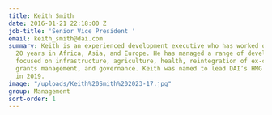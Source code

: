 ```yaml
---
title: Keith Smith
date: 2016-01-21 22:18:00 Z
job-title: 'Senior Vice President '
email: keith_smith@dai.com
summary: Keith is an experienced development executive who has worked over the past
  20 years in Africa, Asia, and Europe. He has managed a range of development programmes
  focused on infrastructure, agriculture, health, reintegration of ex-combatants,
  grants management, and governance. Keith was named to lead DAI’s HMG Business Unit
  in 2019.
image: "/uploads/Keith%20Smith%202023-17.jpg"
group: Management
sort-order: 1
---
```


